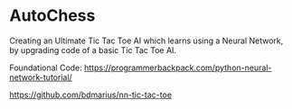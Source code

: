 # AutoChess

Creating an Ultimate Tic Tac Toe AI which learns using a Neural Network, by upgrading code of a basic Tic Tac Toe AI.

Foundational Code:
https://programmerbackpack.com/python-neural-network-tutorial/

https://github.com/bdmarius/nn-tic-tac-toe
